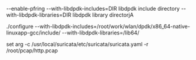 --enable-pfring
--with-libdpdk-includes=DIR  libdpdk include directory
  --with-libdpdk-libraries=DIR    libdpdk library directorjA

  ./configure --with-libdpdk-includes=/root/work/wlan/dpdk/x86_64-native-linuxapp-gcc/include/ --with-libdpdk-libraries=/lib64/


 set arg -c /usr/local/suricata/etc/suricata/suricata.yaml -r /root/pcap/http.pcap
